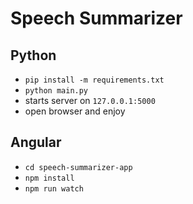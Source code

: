 # Speech Summarizer

## Python
- `pip install -m requirements.txt`
- `python main.py`
- starts server on `127.0.0.1:5000`
- open browser and enjoy

## Angular
- `cd speech-summarizer-app`
- `npm install`
- `npm run watch`